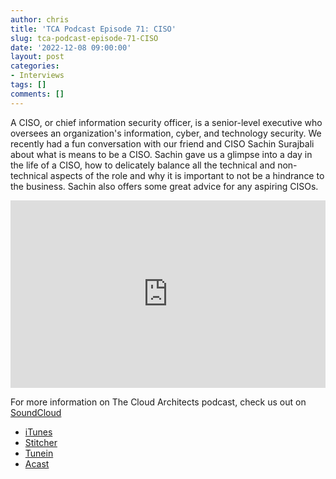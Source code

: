 ```yaml
---
author: chris
title: 'TCA Podcast Episode 71: CISO'
slug: tca-podcast-episode-71-CISO
date: '2022-12-08 09:00:00'
layout: post
categories:
- Interviews
tags: []
comments: []
---
```

A CISO, or chief information security officer, is a senior-level executive who oversees an organization's information, cyber, and technology security. We recently had a fun conversation with our friend and CISO Sachin Surajbali about what is means to be a CISO. Sachin gave us a glimpse into a day in the life of a CISO, how to delicately balance all the technical and non-technical aspects of the role and why it is important to not be a hindrance to the business. Sachin also offers some great advice for any aspiring CISOs.

<p><iframe width="100%" height="300" scrolling="no" frameborder="no" allow="autoplay" src="https://w.soundcloud.com/player/?url=https%3A//api.soundcloud.com/tracks/1399007494&color=%23ff5500&auto_play=false&hide_related=false&show_comments=true&show_user=true&show_reposts=false&show_teaser=true&visual=true"></iframe></p>

For more information on The Cloud Architects podcast, check us out on [SoundCloud](https://soundcloud.com/thecloudarchitects/)

*   [iTunes](https://itunes.apple.com/us/podcast/the-cloud-architects-podcast/id1264479296?mt=2)
*   [Stitcher](https://www.stitcher.com/podcast/the-cloud-architects/the-cloud-achitects)
*   [Tunein](https://tunein.com/radio/The-Cloud-Architects-Podcast-p1026315/)
*   [Acast](https://www.acast.com/thecloudarchitectspodcast)
